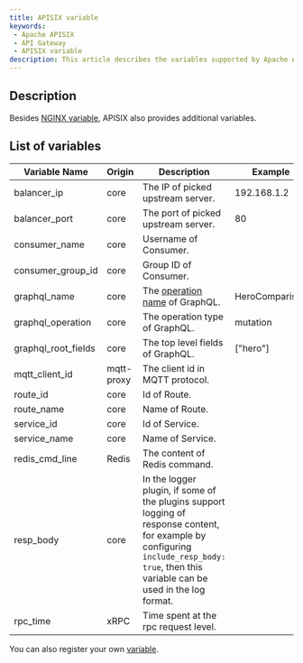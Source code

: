```yaml
---
title: APISIX variable
keywords:
 - Apache APISIX
 - API Gateway
 - APISIX variable
description: This article describes the variables supported by Apache APISIX.
---
```


<!--
#
# Licensed to the Apache Software Foundation (ASF) under one or more
# contributor license agreements.  See the NOTICE file distributed with
# this work for additional information regarding copyright ownership.
# The ASF licenses this file to You under the Apache License, Version 2.0
# (the "License"); you may not use this file except in compliance with
# the License.  You may obtain a copy of the License at
#
#     http://www.apache.org/licenses/LICENSE-2.0
#
# Unless required by applicable law or agreed to in writing, software
# distributed under the License is distributed on an "AS IS" BASIS,
# WITHOUT WARRANTIES OR CONDITIONS OF ANY KIND, either express or implied.
# See the License for the specific language governing permissions and
# limitations under the License.
#
-->

## Description

Besides [NGINX variable](http://nginx.org/en/docs/varindex.html), APISIX also provides
additional variables.

## List of variables

|   Variable Name     |  Origin    | Description                                                                         | Example        |
|-------------------- | ---------- | ----------------------------------------------------------------------------------- | -------------  |
| balancer_ip         | core       | The IP of picked upstream server.                                                   | 192.168.1.2    |
| balancer_port       | core       | The port of picked upstream server.                                                 | 80             |
| consumer_name       | core       | Username of Consumer.                                                               |                |
| consumer_group_id   | core       | Group ID of Consumer.                                                               |                |
| graphql_name        | core       | The [operation name](https://graphql.org/learn/queries/#operation-name) of GraphQL. | HeroComparison |
| graphql_operation   | core       | The operation type of GraphQL.                                                      | mutation       |
| graphql_root_fields | core       | The top level fields of GraphQL.                                                    | ["hero"]       |
| mqtt_client_id      | mqtt-proxy | The client id in MQTT protocol.                                                     |                |
| route_id            | core       | Id of Route.                                                                        |                |
| route_name          | core       | Name of Route.                                                                      |                |
| service_id          | core       | Id of Service.                                                                      |                |
| service_name        | core       | Name of Service.                                                                    |                |
| redis_cmd_line      | Redis      | The content of Redis command.                                                       |                |
| resp_body           | core       | In the logger plugin, if some of the plugins support logging of response content, for example by configuring `include_resp_body: true`, then this variable can be used in the log format. |                |
| rpc_time            | xRPC       | Time spent at the rpc request level.                                                |                |

You can also register your own [variable](./plugin-develop.md#register-custom-variable).
